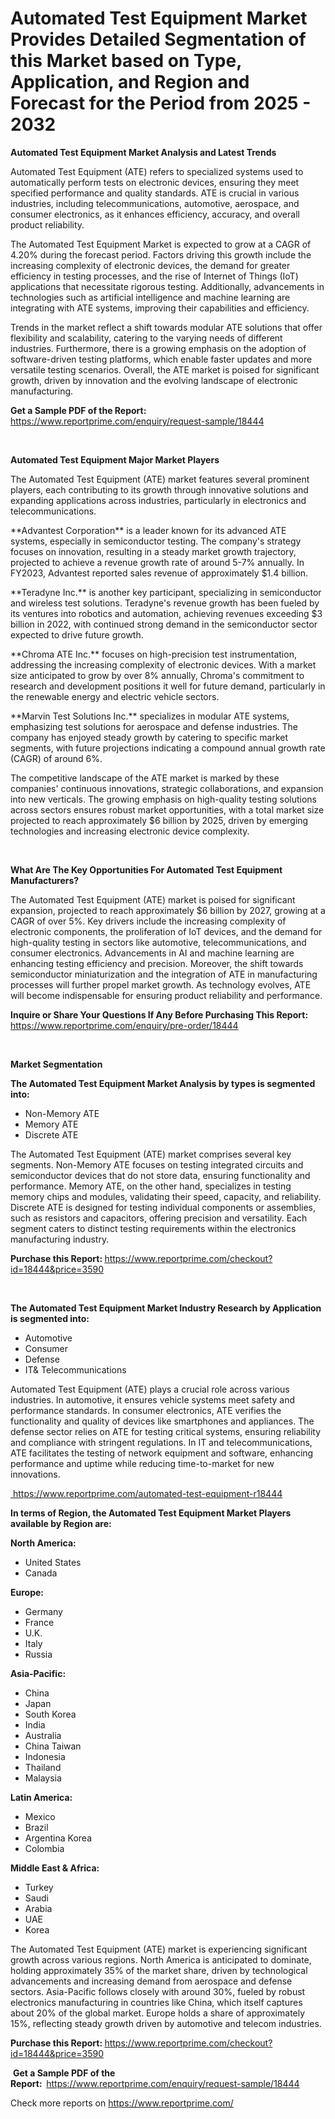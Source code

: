 <p><h1>Automated Test Equipment Market Provides Detailed Segmentation of this Market based on Type, Application, and Region and Forecast for the Period from 2025 - 2032</h1></p><p><strong>Automated Test Equipment Market Analysis and Latest Trends</strong></p>
<p><p>Automated Test Equipment (ATE) refers to specialized systems used to automatically perform tests on electronic devices, ensuring they meet specified performance and quality standards. ATE is crucial in various industries, including telecommunications, automotive, aerospace, and consumer electronics, as it enhances efficiency, accuracy, and overall product reliability.</p><p>The Automated Test Equipment Market is expected to grow at a CAGR of 4.20% during the forecast period. Factors driving this growth include the increasing complexity of electronic devices, the demand for greater efficiency in testing processes, and the rise of Internet of Things (IoT) applications that necessitate rigorous testing. Additionally, advancements in technologies such as artificial intelligence and machine learning are integrating with ATE systems, improving their capabilities and efficiency.</p><p>Trends in the market reflect a shift towards modular ATE solutions that offer flexibility and scalability, catering to the varying needs of different industries. Furthermore, there is a growing emphasis on the adoption of software-driven testing platforms, which enable faster updates and more versatile testing scenarios. Overall, the ATE market is poised for significant growth, driven by innovation and the evolving landscape of electronic manufacturing.</p></p>
<p><strong>Get a Sample PDF of the Report:&nbsp;</strong> <a href="https://www.reportprime.com/enquiry/request-sample/18444?utm_campaign=3327&utm_medium=2&utm_source=Github&utm_content=ia&utm_term=19032025&utm_id=automated-test-equipment">https://www.reportprime.com/enquiry/request-sample/18444</a></p>
<p>&nbsp;</p>
<p><strong>Automated Test Equipment Major Market Players</strong></p>
<p><p>The Automated Test Equipment (ATE) market features several prominent players, each contributing to its growth through innovative solutions and expanding applications across industries, particularly in electronics and telecommunications.</p><p>**Advantest Corporation** is a leader known for its advanced ATE systems, especially in semiconductor testing. The company's strategy focuses on innovation, resulting in a steady market growth trajectory, projected to achieve a revenue growth rate of around 5-7% annually. In FY2023, Advantest reported sales revenue of approximately $1.4 billion.</p><p>**Teradyne Inc.** is another key participant, specializing in semiconductor and wireless test solutions. Teradyne's revenue growth has been fueled by its ventures into robotics and automation, achieving revenues exceeding $3 billion in 2022, with continued strong demand in the semiconductor sector expected to drive future growth.</p><p>**Chroma ATE Inc.** focuses on high-precision test instrumentation, addressing the increasing complexity of electronic devices. With a market size anticipated to grow by over 8% annually, Chroma's commitment to research and development positions it well for future demand, particularly in the renewable energy and electric vehicle sectors.</p><p>**Marvin Test Solutions Inc.** specializes in modular ATE systems, emphasizing test solutions for aerospace and defense industries. The company has enjoyed steady growth by catering to specific market segments, with future projections indicating a compound annual growth rate (CAGR) of around 6%.</p><p>The competitive landscape of the ATE market is marked by these companies' continuous innovations, strategic collaborations, and expansion into new verticals. The growing emphasis on high-quality testing solutions across sectors ensures robust market opportunities, with a total market size projected to reach approximately $6 billion by 2025, driven by emerging technologies and increasing electronic device complexity.</p></p>
<p>&nbsp;</p>
<p><strong>What Are The Key Opportunities For Automated Test Equipment Manufacturers?</strong></p>
<p><p>The Automated Test Equipment (ATE) market is poised for significant expansion, projected to reach approximately $6 billion by 2027, growing at a CAGR of over 5%. Key drivers include the increasing complexity of electronic components, the proliferation of IoT devices, and the demand for high-quality testing in sectors like automotive, telecommunications, and consumer electronics. Advancements in AI and machine learning are enhancing testing efficiency and precision. Moreover, the shift towards semiconductor miniaturization and the integration of ATE in manufacturing processes will further propel market growth. As technology evolves, ATE will become indispensable for ensuring product reliability and performance.</p></p>
<p><strong>Inquire or Share Your Questions If Any Before Purchasing This Report:</strong> <a href="https://www.reportprime.com/enquiry/pre-order/18444?utm_campaign=3327&utm_medium=2&utm_source=Github&utm_content=ia&utm_term=19032025&utm_id=automated-test-equipment">https://www.reportprime.com/enquiry/pre-order/18444</a></p>
<p>&nbsp;</p>
<p><strong>Market Segmentation</strong></p>
<p><strong>The Automated Test Equipment Market Analysis by types is segmented into:</strong></p>
<p><ul><li>Non-Memory ATE</li><li>Memory ATE</li><li>Discrete ATE</li></ul></p>
<p><p>The Automated Test Equipment (ATE) market comprises several key segments. Non-Memory ATE focuses on testing integrated circuits and semiconductor devices that do not store data, ensuring functionality and performance. Memory ATE, on the other hand, specializes in testing memory chips and modules, validating their speed, capacity, and reliability. Discrete ATE is designed for testing individual components or assemblies, such as resistors and capacitors, offering precision and versatility. Each segment caters to distinct testing requirements within the electronics manufacturing industry.</p></p>
<p><strong>Purchase this Report:&nbsp;</strong><a href="https://www.reportprime.com/checkout?id=18444&price=3590&utm_campaign=3327&utm_medium=2&utm_source=Github&utm_content=ia&utm_term=19032025&utm_id=automated-test-equipment">https://www.reportprime.com/checkout?id=18444&price=3590</a></p>
<p>&nbsp;</p>
<p><strong>The Automated Test Equipment Market Industry Research by Application is segmented into:</strong></p>
<p><ul><li>Automotive</li><li>Consumer</li><li>Defense</li><li>IT& Telecommunications</li></ul></p>
<p><p>Automated Test Equipment (ATE) plays a crucial role across various industries. In automotive, it ensures vehicle systems meet safety and performance standards. In consumer electronics, ATE verifies the functionality and quality of devices like smartphones and appliances. The defense sector relies on ATE for testing critical systems, ensuring reliability and compliance with stringent regulations. In IT and telecommunications, ATE facilitates the testing of network equipment and software, enhancing performance and uptime while reducing time-to-market for new innovations.</p></p>
<p><a href="https://www.reportprime.com/automated-test-equipment-r18444?utm_campaign=3327&utm_medium=2&utm_source=Github&utm_content=ia&utm_term=19032025&utm_id=automated-test-equipment">&nbsp;https://www.reportprime.com/automated-test-equipment-r18444</a></p>
<p><strong>In terms of Region, the Automated Test Equipment Market Players available by Region are:</strong></p>
<p>
    <p> <strong> North America: </strong>
        <ul>
            <li>United States</li>
            <li>Canada</li>
        </ul>
        </p> 
    <p> <strong> Europe: </strong>
        <ul>
            <li>Germany</li>
            <li>France</li>
            <li>U.K.</li>
            <li>Italy</li>
            <li>Russia</li>
        </ul>
        </p> 
    <p> <strong> Asia-Pacific: </strong>
        <ul>
            <li>China</li>
            <li>Japan</li>
            <li>South Korea</li>
            <li>India</li>
            <li>Australia</li>
            <li>China Taiwan</li>
            <li>Indonesia</li>
            <li>Thailand</li>
            <li>Malaysia</li>
        </ul>
        </p> 
    <p> <strong> Latin America: </strong>
        <ul>
            <li>Mexico</li>
            <li>Brazil</li>
            <li>Argentina Korea</li>
            <li>Colombia</li>
        </ul>
        </p> 
    <p> <strong> Middle East & Africa: </strong>
        <ul>
            <li>Turkey</li>
            <li>Saudi</li>
            <li>Arabia</li>
            <li>UAE</li>
            <li>Korea</li>
        </ul>
    </p>
    </p>
<p><p>The Automated Test Equipment (ATE) market is experiencing significant growth across various regions. North America is anticipated to dominate, holding approximately 35% of the market share, driven by technological advancements and increasing demand from aerospace and defense sectors. Asia-Pacific follows closely with around 30%, fueled by robust electronics manufacturing in countries like China, which itself captures about 20% of the global market. Europe holds a share of approximately 15%, reflecting steady growth driven by automotive and telecom industries.</p></p>
<p><strong>Purchase this Report: </strong><a href="https://www.reportprime.com/checkout?id=18444&price=3590&utm_campaign=3327&utm_medium=2&utm_source=Github&utm_content=ia&utm_term=19032025&utm_id=automated-test-equipment">https://www.reportprime.com/checkout?id=18444&price=3590</a></p>
<p>&nbsp;<strong>Get a Sample PDF of the Report:&nbsp;&nbsp;</strong><a href="https://www.reportprime.com/enquiry/request-sample/18444?utm_campaign=3327&utm_medium=2&utm_source=Github&utm_content=ia&utm_term=19032025&utm_id=automated-test-equipment">https://www.reportprime.com/enquiry/request-sample/18444</a></p>
<p><strong></strong></p>
<p>Check more reports on <a href="https://www.reportprime.com/?utm_campaign=3327&utm_medium=2&utm_source=Github&utm_content=ia&utm_term=19032025&utm_id=automated-test-equipment">https://www.reportprime.com/</a></p>